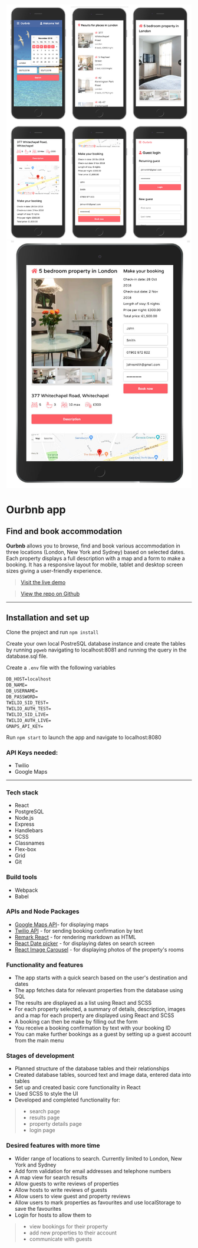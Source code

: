 ![Screenshot](./static/images/screenshot-mobile-views.jpg) 
![Screenshot](./static/images/screenshot-tablet-view.jpg) 

# Ourbnb app 

## Find and book accommodation
**Ourbnb** allows you to browse, find and book various accommodation in three locations (London, New York and Sydney) based on selected dates. Each property displays a full description with a map and a form to make a booking.  It has a responsive layout for mobile, tablet and desktop screen sizes giving a user-friendly experience.

> [Visit the live demo](https://ourbnb.herokuapp.com/)

> [View the repo on Github](https://github.com/OurBnB/OurBnB)

--- 

## Installation and set up
Clone the project and run `npm install`

Create your own local PostreSQL database instance and create the tables by running `pgweb` navigating to localhost:8081 and running the query in the database.sql file.

Create a `.env` file with the following variables
```
DB_HOST=localhost
DB_NAME=
DB_USERNAME=
DB_PASSWORD=
TWILIO_SID_TEST=
TWILIO_AUTH_TEST=
TWILIO_SID_LIVE=
TWILIO_AUTH_LIVE=
GMAPS_API_KEY=
```
Run `npm start` to launch the app and navigate to localhost:8080

### API Keys needed:
+ Twilio
+ Google Maps

---

### Tech stack
+ React
+ PostgreSQL
+ Node.js
+ Express
+ Handlebars
+ SCSS
+ Classnames
+ Flex-box
+ Grid
+ Git

### Build tools
- Webpack
- Babel

### APIs and Node Packages
+ [Google Maps API](https://developers.google.com/maps/documentation/)- for displaying maps
+ [Twilio API](https://www.twilio.com/docs/libraries/node) - for sending booking confirmation by text
+ [Remark React](https://www.npmjs.com/package/remark-react) - for rendering markdown as HTML
+ [React Date picker](https://www.npmjs.com/package/react-datepicker) - for displaying dates on search screen
+ [React Image Carousel](https://www.npmjs.com/package/react-image-carousel) - for displaying photos of the property's rooms

### Functionality and features
+ The app starts with a quick search based on the user's destination and dates 
+ The app fetches data for relevant properties from the database using SQL
+ The results are displayed as a list using React and SCSS
+ For each property selected, a summary of details, description, images and a map for each property are displayed using React and SCSS
+ A booking can then be make by filling out the form
+ You receive a booking confirmation by text with your booking ID
+ You can make further bookings as a guest by setting up a guest account from the main menu

### Stages of development
+ Planned structure of the database tables and their relationships
+ Created database tables, sourced text and image data, entered data into tables
+ Set up and created basic core functionality in React
+ Used SCSS to style the UI
+ Developed and completed functionality for:
> + search page
> + results page
> + property details page
> + login page

### Desired features with more time
+ Wider range of locations to search. Currently limited to London, New York and Sydney
+ Add form validation for email addresses and telephone numbers
+ A map view for search results
+ Allow guests to write reviews of properties
+ Allow hosts to write reviews of guests
+ Allow users to view guest and property reviews
+ Allow users to mark properties as favourites and use localStorage to save the favourites
+ Login for hosts to allow them to 
> + view bookings for their property
> + add new properties to their account
> + communicate with guests
